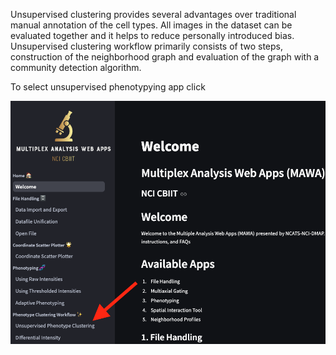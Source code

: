 Unsupervised clustering provides several advantages over traditional manual annotation of the cell types. All images in the dataset can be evaluated together and it helps to reduce personally introduced bias. Unsupervised clustering workflow primarily consists of two steps, construction of the neighborhood graph and evaluation of the graph with a community detection algorithm. 

To select unsupervised phenotypying app click

![UC_location](images/uc_location.png)